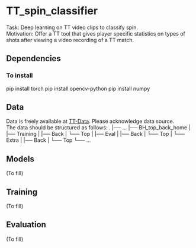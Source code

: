 # TT_spin_classifier
Task: Deep learning on TT video clips to classify spin. <br />
Motivation: Offer a TT tool that gives player specific statistics on types of shots after viewing a video recording of a TT match. <br />

## Dependencies

### To install
pip install torch
pip install opencv-python
pip install numpy

## Data

Data is freely available at [TT-Data](https://drive.google.com/drive/folders/1HgzGyeLHUzxEZ7LHl0AkdUpJIBU1na0q?usp=sharing). Please acknowledge data source. <br />
The data should be structured as follows:
.
|── ...
|── BH_top_back_home
|   |── Training
|       |── Back
|       └── Top
|   |── Eval
|       |── Back
|       └── Top
|   └── Extra
|       |── Back
|       └── Top
└── ...

## Models
(To fill)

## Training
(To fill)

## Evaluation
(To fill)
